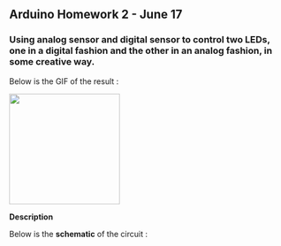 ## Arduino Homework 2 - June 17

### Using analog sensor and digital sensor to control two LEDs, one in a digital fashion and the other in an analog fashion, in some creative way.

Below is the GIF of the result :

<img src="https://github.com/ronit-singh/Intro_to_IM/blob/main/June%2017/sensor_LED.jpg" height="200">

**Description**

Below is the **schematic** of the circuit :
